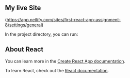 ## My live Site

(https://app.netlify.com/sites/first-react-app-assignment-8/settings/general)

In the project directory, you can run:

## About React

You can learn more in the [Create React App documentation](https://facebook.github.io/create-react-app/docs/getting-started).

To learn React, check out the [React documentation](https://reactjs.org/).
